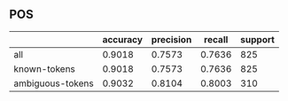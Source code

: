 
## POS

|                  | accuracy | precision | recall | support |
|------------------|----------|-----------|--------|---------|
| all              | 0.9018   | 0.7573    | 0.7636 | 825     |
| known-tokens     | 0.9018   | 0.7573    | 0.7636 | 825     |
| ambiguous-tokens | 0.9032   | 0.8104    | 0.8003 | 310     |

